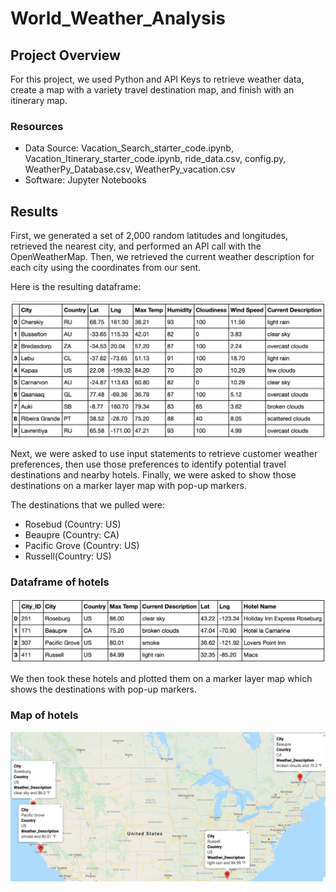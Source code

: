 # World_Weather_Analysis

## Project Overview

For this project, we used Python and API Keys to retrieve weather data, create a map with a variety travel destination map, and finish with an itinerary map. 

### Resources 

* Data Source: Vacation_Search_starter_code.ipynb, Vacation_Itinerary_starter_code.ipynb, ride_data.csv, config.py, WeatherPy_Database.csv, WeatherPy_vacation.csv
* Software: Jupyter Notebooks

## Results

First, we generated a set of 2,000 random latitudes and longitudes, retrieved the nearest city, and performed an API call with the OpenWeatherMap. Then, we retrieved the current weather description for each city using the coordinates from our sent. 

Here is the resulting dataframe: 

![](https://github.com/Stewartsl17/World_Weather_Analysis/blob/master/Image/Weather%20Dest%20List.png)

Next, we were asked to use input statements to retrieve customer weather preferences, then use those preferences to identify potential travel destinations and nearby hotels. Finally, we were asked to show those destinations on a marker layer map with pop-up markers.

The destinations that we pulled were: 
* Rosebud (Country: US)
* Beaupre (Country: CA)
* Pacific Grove (Country: US)
* Russell(Country: US)

### Dataframe of hotels 
![](https://github.com/Stewartsl17/World_Weather_Analysis/blob/master/Image/Travel%20Dest%20-%20Hotels.png)

We then took these hotels and plotted them on a marker layer map which shows the destinations with pop-up markers. 

### Map of hotels 
![](https://github.com/Stewartsl17/World_Weather_Analysis/blob/master/Vacation_Itinerary/WeatherPy_travel_map_markers.png)

